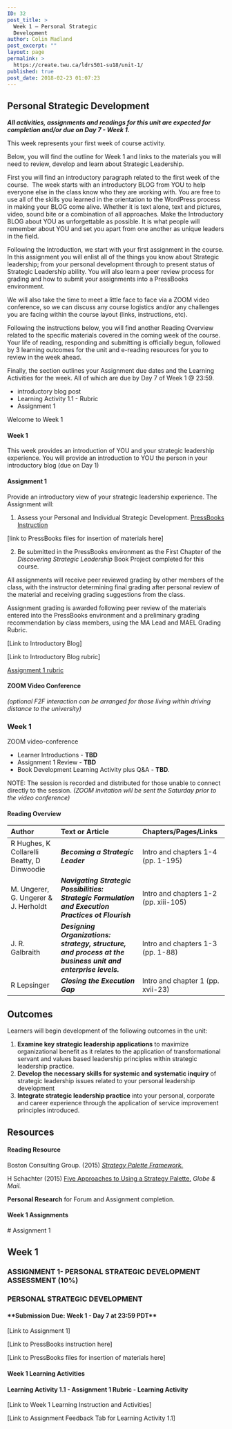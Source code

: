 ```yaml
---
ID: 32
post_title: >
  Week 1 – Personal Strategic
  Development
author: Colin Madland
post_excerpt: ""
layout: page
permalink: >
  https://create.twu.ca/ldrs501-su18/unit-1/
published: true
post_date: 2018-02-23 01:07:23
---
```

<h2>Personal Strategic Development</h2>
<em><strong>All activities, assignments and readings for this unit are expected for completion and/or due on Day 7 - Week 1.</strong></em>

This week represents your first week of course activity.

Below, you will find the outline for Week 1 and links to the materials you will need to review, develop and learn about Strategic Leadership.

First you will find an introductory paragraph related to the first week of the course.  The week starts with an introductory BLOG from YOU to help everyone else in the class know who they are working with. You are free to use all of the skills you learned in the orientation to the WordPress process in making your BLOG come alive. Whether it is text alone, text and pictures, video, sound bite or a combination of all approaches. Make the Introductory BLOG about YOU as unforgettable as possible. It is what people will remember about YOU and set you apart from one another as unique leaders in the field.

Following the Introduction, we start with your first assignment in the course. In this assignment you will enlist all of the things you know about Strategic leadership; from your personal development through to present status of Strategic Leadership ability. You will also learn a peer review process for grading and how to submit your assignments into a PressBooks environment.

We will also take the time to meet a little face to face via a ZOOM video conference, so we can discuss any course logistics and/or any challenges you are facing within the course layout (links, instructions, etc).

Following the instructions below, you will find another Reading Overview related to the specific materials covered in the coming week of the course. Your life of reading, responding and submitting is officially begun, followed by 3 learning outcomes for the unit and e-reading resources for you to review in the week ahead.

Finally, the section outlines your Assignment due dates and the Learning Activities for the week. All of which are due by Day 7 of Week 1 @ 23:59.

- introductory blog post
- Learning Activity 1.1 - Rubric 
- Assignment 1

Welcome to Week 1

#### Week 1

This week provides an introduction of YOU and your strategic leadership experience. You will provide an introduction to YOU the person in your introductory blog (due on Day 1) 

#### Assignment 1 
Provide an introductory view of your strategic leadership experience. The Assignment will:

1. Assess your Personal and Individual Strategic Development. [PressBooks Instruction](https://TWOnline.gitbooks.io/pressbook-resources/content/)

[link to PressBooks files for insertion of materials here]

2. Be submitted in the PressBooks environment as the First Chapter of the _Discovering Strategic Leadership_ Book Project completed for this course.

All assignments will receive peer reviewed grading by other members of the class, with the instructor determining final grading after personal review of the material and receiving grading suggestions from the class.

Assignment grading is awarded following peer review of the materials entered into the PressBooks environment and a preliminary grading recommendation by class members, using the MA Lead and MAEL Grading Rubric.

[Link to Introductory Blog]

[Link to Introductory Blog rubric]

[Assignment 1 rubric](https://create.twu.ca/ldrs501-su18/assignment-1/)

#### ZOOM Video Conference
_(optional F2F interaction can be arranged for those living within driving distance to the university)_

### Week 1

ZOOM video-conference

- Learner Introductions - **TBD**
- Assignment 1 Review - **TBD**
- Book Development Learning Activity plus Q&amp;A - **TBD**.

NOTE: The session is recorded and distributed for those unable to connect directly to the session. _(ZOOM invitation will be sent the Saturday prior to the video conference)_

#### Reading Overview
| **Author** | **Text or Article** | **Chapters/Pages/Links** |
| :--- | :--- | :--- |
| R Hughes, K Collarelli Beatty, D Dinwoodie | _**Becoming a Strategic Leader**_ | Intro and chapters 1-4 (pp. 1-195) |
| M. Ungerer, G. Ungerer &amp; J. Herholdt | _**Navigating Strategic Possibilities: Strategic Formulation and Execution Practices ot Flourish**_ | Intro and chapters 1-2 (pp. xiii-105) |
| J. R. Galbraith | _**Designing Organizations: strategy, structure, and process at the business unit and enterprise levels.**_ | Intro and chapters 1-3 (pp. 1-88) |
| R Lepsinger | _**Closing the Execution Gap**_ | Intro and chapter 1 (pp. xvii-23) |

## Outcomes

Learners will begin development of the following outcomes in the unit:
1. **Examine key strategic leadership applications** to maximize organizational benefit as it relates to the application of transformational servant and values based leadership principles within strategic leadership practice.
2. **Develop the necessary skills for systemic and systematic inquiry** of strategic leadership issues related to your personal leadership development
3. **Integrate strategic leadership practice** into your personal, corporate and career experience through the application of service improvement principles introduced.

## Resources
#### Reading Resource

Boston Consulting Group. (2015) [_Strategy Palette Framework._](http://media-publications.bcg.com/pdf/Your-Strategy-Needs-a-Strategy-chapter-01.pdf)

H Schachter (2015) [Five Approaches to Using a Strategy Palette.](https://www.theglobeandmail.com/report-on-business/careers/management/five-approaches-to-using-a-strategy-palette/article25878353/) _Globe &amp; Mail._

**Personal Research** for Forum and Assignment completion.
<h4>Week 1 Assignments</h4>
# Assignment 1

## **Week 1**

### **ASSIGNMENT 1- PERSONAL STRATEGIC DEVELOPMENT ASSESSMENT (10%)**

### **PERSONAL STRATEGIC DEVELOPMENT**
<h4>**Submission Due: Week 1 - Day 7 at 23:59 PDT**</h4>
[Link to Assignment 1]

[Link to PressBooks instruction here]

[Link to PressBooks files for insertion of materials here]

#### Week 1 Learning Activities
<h4>Learning Activity 1.1 - Assignment 1 Rubric - Learning Activity</h4>
[Link to Week 1 Learning Instruction and Activities]
<p>[Link to Assignment Feedback Tab for Learning Activity 1.1]</p>